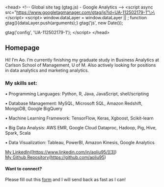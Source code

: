 \<head\>
  \<!-- Global site tag (gtag.js) - Google Analytics --\>
\<script async src="https://www.googletagmanager.com/gtag/js?id=UA-112502179-1"\>\</script\>
\<script\>
  window.dataLayer = window.dataLayer || []();
  function gtag(){dataLayer.push(arguments);}
  gtag('js', new Date());

  gtag('config', 'UA-112502179-1');
\</script\>
\</head\>

## Homepage

Hi! I’m Ao. I’m currently finishing my graduate study in Business Analytics at Carlson School of Management, U of M. Also actively looking for positions in data analytics and marketing analytics.

### My skills set:
•	Programming Languages: Python, R, Java, JavaScript, shell/scripting   

•	Database Management: MySQL, Microsoft SQL, Amazon Redshift, MongoDB, Google BigQuery   

•	Machine Learning Framework: TensorFlow, Keras‚ Xgboost, Scikit-learn   

•	Big Data Analysis: AWS EMR, Google Cloud Dataproc, Hadoop, Pig, Hive, Spark, Scala   

•	Data Visualization: Tableau, PowerBI, Amazon Kinesis, Google Analytics   

[My LinkedIn]()([https://www.linkedin.com/in/aoliu95/][3])  
[My Github Repository]()(https://github.com/aoliu95)

#### Want to connect?

Please fill out this [form][5] and I will send back as fast as I can!

[3]:	https://www.linkedin.com/in/aoliu95/
[5]:	https://goo.gl/forms/Mii3eopcZbfhr5K32